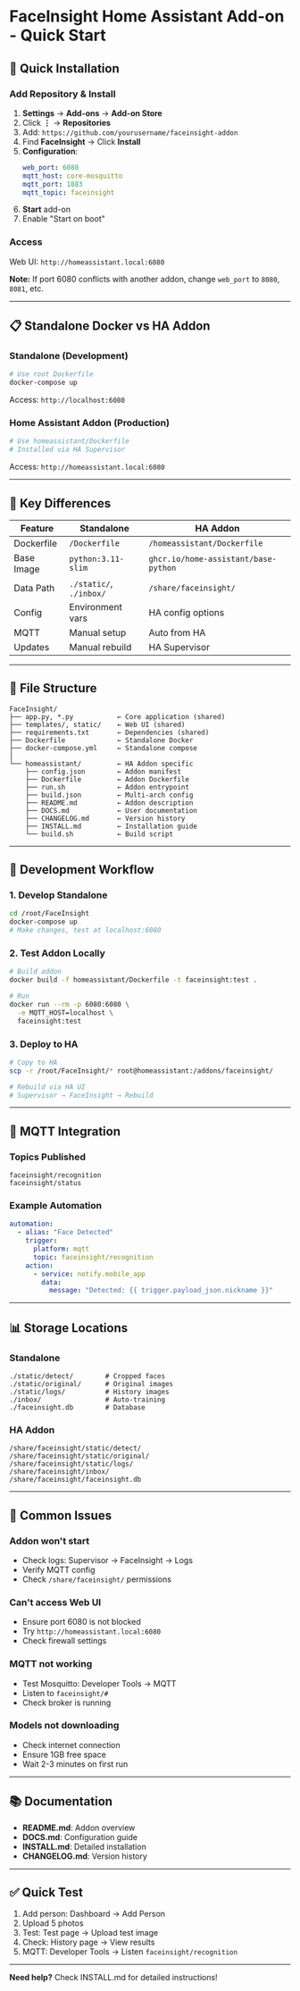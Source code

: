 # FaceInsight Home Assistant Add-on - Quick Start

## 🚀 Quick Installation

### Add Repository & Install

1. **Settings** → **Add-ons** → **Add-on Store**
2. Click **⋮** → **Repositories**
3. Add: `https://github.com/yourusername/faceinsight-addon`
4. Find **FaceInsight** → Click **Install**
5. **Configuration**:
   ```yaml
   web_port: 6080
   mqtt_host: core-mosquitto
   mqtt_port: 1883
   mqtt_topic: faceinsight
   ```
6. **Start** add-on
7. Enable "Start on boot"

### Access

Web UI: `http://homeassistant.local:6080`

**Note:** If port 6080 conflicts with another addon, change `web_port` to `8080`, `8081`, etc.

---

## 📋 Standalone Docker vs HA Addon

### Standalone (Development)

```bash
# Use root Dockerfile
docker-compose up
```

Access: `http://localhost:6080`

### Home Assistant Addon (Production)

```bash
# Use homeassistant/Dockerfile
# Installed via HA Supervisor
```

Access: `http://homeassistant.local:6080`

---

## 🔧 Key Differences

| Feature | Standalone | HA Addon |
|---------|-----------|----------|
| Dockerfile | `/Dockerfile` | `/homeassistant/Dockerfile` |
| Base Image | `python:3.11-slim` | `ghcr.io/home-assistant/base-python` |
| Data Path | `./static/`, `./inbox/` | `/share/faceinsight/` |
| Config | Environment vars | HA config options |
| MQTT | Manual setup | Auto from HA |
| Updates | Manual rebuild | HA Supervisor |

---

## 📁 File Structure

```
FaceInsight/
├── app.py, *.py           ← Core application (shared)
├── templates/, static/    ← Web UI (shared)
├── requirements.txt       ← Dependencies (shared)
├── Dockerfile             ← Standalone Docker
├── docker-compose.yml     ← Standalone compose
│
└── homeassistant/         ← HA Addon specific
    ├── config.json        ← Addon manifest
    ├── Dockerfile         ← Addon Dockerfile
    ├── run.sh             ← Addon entrypoint
    ├── build.json         ← Multi-arch config
    ├── README.md          ← Addon description
    ├── DOCS.md            ← User documentation
    ├── CHANGELOG.md       ← Version history
    ├── INSTALL.md         ← Installation guide
    └── build.sh           ← Build script
```

---

## 🎯 Development Workflow

### 1. Develop Standalone

```bash
cd /root/FaceInsight
docker-compose up
# Make changes, test at localhost:6080
```

### 2. Test Addon Locally

```bash
# Build addon
docker build -f homeassistant/Dockerfile -t faceinsight:test .

# Run
docker run --rm -p 6080:6080 \
  -e MQTT_HOST=localhost \
  faceinsight:test
```

### 3. Deploy to HA

```bash
# Copy to HA
scp -r /root/FaceInsight/* root@homeassistant:/addons/faceinsight/

# Rebuild via HA UI
# Supervisor → FaceInsight → Rebuild
```

---

## 🔔 MQTT Integration

### Topics Published

```
faceinsight/recognition
faceinsight/status
```

### Example Automation

```yaml
automation:
  - alias: "Face Detected"
    trigger:
      platform: mqtt
      topic: faceinsight/recognition
    action:
      - service: notify.mobile_app
        data:
          message: "Detected: {{ trigger.payload_json.nickname }}"
```

---

## 📊 Storage Locations

### Standalone

```
./static/detect/        # Cropped faces
./static/original/      # Original images
./static/logs/          # History images
./inbox/                # Auto-training
./faceinsight.db        # Database
```

### HA Addon

```
/share/faceinsight/static/detect/
/share/faceinsight/static/original/
/share/faceinsight/static/logs/
/share/faceinsight/inbox/
/share/faceinsight/faceinsight.db
```

---

## 🐛 Common Issues

### Addon won't start
- Check logs: Supervisor → FaceInsight → Logs
- Verify MQTT config
- Check `/share/faceinsight/` permissions

### Can't access Web UI
- Ensure port 6080 is not blocked
- Try `http://homeassistant.local:6080`
- Check firewall settings

### MQTT not working
- Test Mosquitto: Developer Tools → MQTT
- Listen to `faceinsight/#`
- Check broker is running

### Models not downloading
- Check internet connection
- Ensure 1GB free space
- Wait 2-3 minutes on first run

---

## 📚 Documentation

- **README.md**: Addon overview
- **DOCS.md**: Configuration guide
- **INSTALL.md**: Detailed installation
- **CHANGELOG.md**: Version history

---

## ✅ Quick Test

1. Add person: Dashboard → Add Person
2. Upload 5 photos
3. Test: Test page → Upload test image
4. Check: History page → View results
5. MQTT: Developer Tools → Listen `faceinsight/recognition`

---

**Need help?** Check INSTALL.md for detailed instructions!
